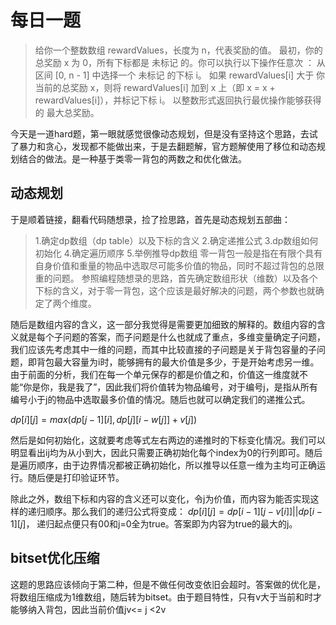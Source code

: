 # 每日一题
> 给你一个整数数组 rewardValues，长度为 n，代表奖励的值。
> 最初，你的总奖励 x 为 0，所有下标都是 未标记 的。你可以执行以下操作任意次 ：
> 从区间 [0, n - 1] 中选择一个 未标记 的下标 i。
> 如果 rewardValues[i] 大于 你当前的总奖励 x，则将 rewardValues[i] 加到 x 上（即 x = x + rewardValues[i]），并标记下标 i。
> 以整数形式返回执行最优操作能够获得的 最大总奖励。

今天是一道hard题，第一眼就感觉很像动态规划，但是没有坚持这个思路，去试了暴力和贪心，发现都不能做出来，于是去翻题解，官方题解使用了移位和动态规划结合的做法。是一种基于类零一背包的两数之和优化做法。
## 动态规划
于是顺着链接，翻看代码随想录，捡了捡思路，首先是动态规划五部曲：
>1.确定dp数组（dp table）以及下标的含义
>2.确定递推公式
>3.dp数组如何初始化
>4.确定遍历顺序
>5.举例推导dp数组
零一背包一般是指在有限个具有自身价值和重量的物品中选取尽可能多价值的物品，同时不超过背包的总限重的问题。
参照编程随想录的思路，首先确定数组形状（维数）以及各个下标的含义，对于零一背包，这个应该是最好解决的问题，两个参数也就确定了两个维度。

随后是数组内容的含义，这一部分我觉得是需要更加细致的解释的。数组内容的含义就是每个子问题的答案，而子问题是什么也就成了重点，多维变量确定子问题，我们应该先考虑其中一维的问题，而其中比较直接的子问题是关于背包容量的子问题，即背包最大容量为i时，能够拥有的最大价值是多少，于是开始考虑另一维。由于前面的分析，我们在每一个单元保存的都是价值之和，价值这一维度就不能“你是你，我是我了”，因此我们将价值转为物品编号，对于编号j，是指从所有编号小于j的物品中选取最多价值的情况。随后也就可以确定我们的递推公式。

$dp[i][j] = max(dp[j-1][i],dp[j][i-w[j]]+v[j])$

然后是如何初始化，这就要考虑等式左右两边的递推时的下标变化情况。我们可以明显看出ij均为从小到大，因此只需要正确初始化每个index为0的行列即可。随后是遍历顺序，由于边界情况都被正确初始化，所以推导以任意一维为主均可正确运行。随后便是打印验证环节。

除此之外，数组下标和内容的含义还可以变化，令j为价值，而内容为能否实现这样的递归顺序。那么我们的递归公式将变成：
$dp[i][j] = dp[i-1][j-v[i]]||dp[i-1][j]$，
递归起点便只有00和j=0全为true。答案即为内容为true的最大的j。
## bitset优化压缩
这题的思路应该倾向于第二种，但是不做任何改变依旧会超时。答案做的优化是，将数组压缩成为1维数组，随后转为bitset。由于题目特性，只有v大于当前和时才能够纳入背包，因此当前价值jv<= j <2v